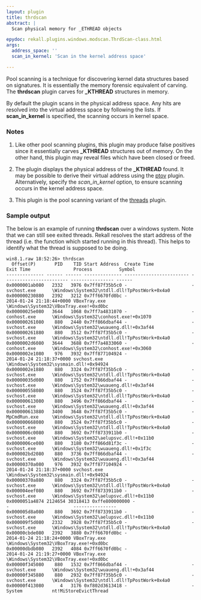 ```yaml
---
layout: plugin
title: thrdscan
abstract: |
  Scan physical memory for _ETHREAD objects

epydoc: rekall.plugins.windows.modscan.ThrdScan-class.html
args:
  address_space: ''
  scan_in_kernel: 'Scan in the kernel address space'

---
```


Pool scanning is a technique for discovering kernel data structures based on
signatures. It is essentially the memory forensic equivalent of carving. The
**thrdscan** plugin carves for **_KTHREAD** structures in memory.

By default the plugin scans in the physical address space. Any hits are resolved
into the virtual address space by following the lists. If **scan_in_kernel** is
specified, the scanning occurs in kernel space.

### Notes

1. Like other pool scanning plugins, this plugin may produce false positives
   since it essentially carves **_KTHREAD** structures out of memory. On the
   other hand, this plugin may reveal files which have been closed or freed.

2. The plugin displays the physical address of the **_KTHREAD** found. It may be
   possible to derive their virtual address using the [ptov](PtoV.html)
   plugin. Alternatively, specify the *scan_in_kernel* option, to ensure
   scanning occurs in the kernel address space.

3. This plugin is the pool scanning variant of the [threads](Threads.html) plugin.

### Sample output

The below is an example of running **thrdscan** over a windows system. Note that
we can still see exited threads. Rekall resolves the start address of the thread
(i.e. the function which started running in this thread). This helps to identify
what the thread is supposed to be doing.

```
win8.1.raw 18:52:26> thrdscan
  Offset(P)       PID    TID Start Address  Create Time              Exit Time                Process          Symbol
-------------- ------ ------ -------------- ------------------------ ------------------------ ---------------- ------
0x0000001ab080   2332   3976 0x7ff87f35b5c0 -                        -                        svchost.exe      \Windows\System32\ntdll.dll!TpPostWork+0x4a0
0x000000230880   2392   3212 0x7ff6670fd0bc -                        2014-01-24 21:18:44+0000 VBoxTray.exe     \Windows\System32\VBoxTray.exe!+0xd0bc
0x00000025e080   3644   1068 0x7ff7a4831070 -                        -                        conhost.exe      \Windows\System32\conhost.exe!+0x1070
0x000000261080    880   2440 0x7ff866dbaf44 -                        -                        svchost.exe      \Windows\System32\wuaueng.dll!+0x3af44
0x000000261880    880   3512 0x7ff87f35b5c0 -                        -                        svchost.exe      \Windows\System32\ntdll.dll!TpPostWork+0x4a0
0x0000002d6080   3644   3688 0x7ff7a4833060 -                        -                        conhost.exe      \Windows\System32\conhost.exe!+0x3060
0x0000002e1080    976   3932 0x7ff877104924 -                        2014-01-24 21:18:37+0000 svchost.exe      \Windows\System32\sysmain.dll!+0x94924
0x0000002e1880    880   3324 0x7ff87f35b5c0 -                        -                        svchost.exe      \Windows\System32\ntdll.dll!TpPostWork+0x4a0
0x00000035d080    880   1752 0x7ff866dbaf44 -                        -                        svchost.exe      \Windows\System32\wuaueng.dll!+0x3af44
0x000000558080    880   3524 0x7ff87f35b5c0 -                        -                        svchost.exe      \Windows\System32\ntdll.dll!TpPostWork+0x4a0
0x000000613080    880   3496 0x7ff866dbaf44 -                        -                        svchost.exe      \Windows\System32\wuaueng.dll!+0x3af44
0x000000613880   3400   3648 0x7ff87f35b5c0 -                        -                        MpCmdRun.exe     \Windows\System32\ntdll.dll!TpPostWork+0x4a0
0x000000668080    880   3524 0x7ff87f35b5c0 -                        -                        svchost.exe      \Windows\System32\ntdll.dll!TpPostWork+0x4a0
0x0000006c0080    880   3692 0x7ff8733911b0 -                        -                        svchost.exe      \Windows\System32\aelupsvc.dll!+0x11b0
0x0000006ce080    880   3180 0x7ff866d81f3c -                        -                        svchost.exe      \Windows\System32\wuaueng.dll!+0x1f3c
0x000002bd2080    880   3736 0x7ff866dbaf44 -                        -                        svchost.exe      \Windows\System32\wuaueng.dll!+0x3af44
0x00000370a080    976   3932 0x7ff877104924 -                        2014-01-24 21:18:37+0000 svchost.exe      \Windows\System32\sysmain.dll!+0x94924
0x00000370a880    880   3324 0x7ff87f35b5c0 -                        -                        svchost.exe      \Windows\System32\ntdll.dll!TpPostWork+0x4a0
0x000004eef080    880   3692 0x7ff8733911b0 -                        -                        svchost.exe      \Windows\System32\aelupsvc.dll!+0x11b0
0x0000051a4874 2124654 30318413 0xffe800000000 -                        -                        ----------------
0x000005d8a080    880   3692 0x7ff8733911b0 -                        -                        svchost.exe      \Windows\System32\aelupsvc.dll!+0x11b0
0x000009f5d080   2332   3928 0x7ff87f35b5c0 -                        -                        svchost.exe      \Windows\System32\ntdll.dll!TpPostWork+0x4a0
0x00000cbde080   2392   3880 0x7ff6670fd0bc -                        2014-01-24 21:18:24+0000 VBoxTray.exe     \Windows\System32\VBoxTray.exe!+0xd0bc
0x00000dbdb080   2392   4084 0x7ff6670fd0bc -                        2014-01-24 21:19:27+0000 VBoxTray.exe     \Windows\System32\VBoxTray.exe!+0xd0bc
0x00000f345080    880   1532 0x7ff866dbaf44 -                        -                        svchost.exe      \Windows\System32\wuaueng.dll!+0x3af44
0x00000f345880    880   2932 0x7ff87f35b5c0 -                        -                        svchost.exe      \Windows\System32\ntdll.dll!TpPostWork+0x4a0
0x00000f413080      4   3176 0xf802d3613418 -                        -                        System           nt!MiStoreEvictThread
```